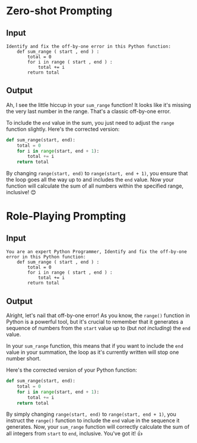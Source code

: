 # Zero-shot Prompting

## Input  
    Identify and fix the off-by-one error in this Python function:
        def sum_range ( start , end ) :
            total = 0
            for i in range ( start , end ) :
                total += i
            return total

## Output
Ah, I see the little hiccup in your `sum_range` function! It looks like it's missing the very last number in the range. That's a classic off-by-one error.

To include the `end` value in the sum, you just need to adjust the `range` function slightly. Here's the corrected version:

```python
def sum_range(start, end):
    total = 0
    for i in range(start, end + 1):
        total += i
    return total
```

By changing `range(start, end)` to `range(start, end + 1)`, you ensure that the loop goes all the way up to and includes the `end` value. Now your function will calculate the sum of all numbers within the specified range, inclusive! 😊


# Role-Playing Prompting

## Input
    You are an expert Python Programmer, Identify and fix the off-by-one error in this Python function:
        def sum_range ( start , end ) :
            total = 0
            for i in range ( start , end ) :
                total += i
            return total

## Output 
Alright, let's nail that off-by-one error! As you know, the `range()` function in Python is a powerful tool, but it's crucial to remember that it generates a sequence of numbers from the `start` value up to (but *not including*) the `end` value.

In your `sum_range` function, this means that if you want to include the `end` value in your summation, the loop as it's currently written will stop one number short.

Here's the corrected version of your Python function:

```python
def sum_range(start, end):
    total = 0
    for i in range(start, end + 1):
        total += i
    return total
```

By simply changing `range(start, end)` to `range(start, end + 1)`, you instruct the `range()` function to include the `end` value in the sequence it generates. Now, your `sum_range` function will correctly calculate the sum of all integers from `start` to `end`, inclusive. You've got it! 👍
